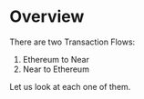 # Overview

There are two Transaction Flows:

1. Ethereum to Near
2. Near to Ethereum

Let us look at each one of them.

